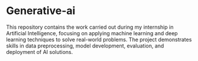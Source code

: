 # Generative-ai
This repository contains the work carried out during my internship in Artificial Intelligence, focusing on applying machine learning and deep learning techniques to solve real-world problems. The project demonstrates skills in data preprocessing, model development, evaluation, and deployment of AI solutions. 
